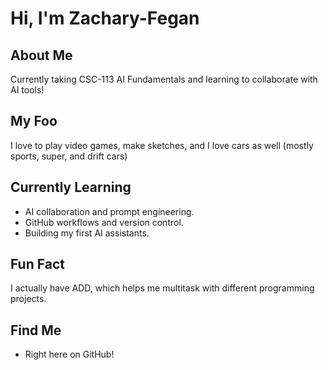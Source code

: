 # Hi, I'm Zachary-Fegan

## About Me
Currently taking CSC-113 AI Fundamentals and learning to collaborate with AI tools!

## My Foo
I love to play video games, make sketches, and I love cars as well (mostly sports, super, and drift cars)

## Currently Learning
- AI collaboration and prompt engineering.
- GitHub workflows and version control.
- Building my first AI assistants.

## Fun Fact
 I actually have ADD, which helps me multitask with different programming projects. 

## Find Me
- Right here on GitHub!
